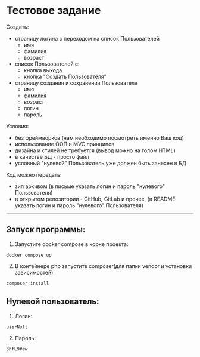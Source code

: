 # Тестовое задание

Создать:

- страницу логина с переходом на список Пользователей
    - имя
    - фамилия
    - возраст
- список Пользователей с:
    - кнопка выхода
    - кнопка "Создать Пользователя"
- страницу создания и сохранения Пользователя
    - имя
    - фамилия
    - возраст
    - логин
    - пароль


Условия:

- без фреймворков (нам необходимо посмотреть именно Ваш код)
- использование ООП и MVC принципов
- дизайна и стилей не требуется (вывод можно на голом HTML)
- в качестве БД - просто файл
- условный "нулевой" Пользователь уже должен быть занесен в БД


Код можно передать:
- зип архивом (в письме указать логин и пароль "нулевого" Пользователя)
- в открытом репозитории - GitHub, GitLab и прочее, (в README указать логин и пароль "нулевого" Пользователя)


___
## Запуск программы:
1. Запустите docker compose в корне проекта:
```
docker compose up
```
2. В контейнере php запустите composer(для папки vendor и установки зависимостей):
```
composer install
```
## Нулевой пользователь:
1. Логин:
```
userNull
```
2. Пароль:
```
3hfL9#ew
```
